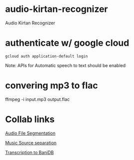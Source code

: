 # audio-kirtan-recognizer
Audio Kirtan Recognizer

# authenticate w/ google cloud
```gcloud auth application-default login```

Note: APIs for Automatic speech to text should be enabled

# convering mp3 to flac
 ffmpeg -i input.mp3 output.flac

# Collab links
[Audio File Segmentation](https://colab.research.google.com/drive/1lTl3DV7D--YcL6d0GpbocdxDdMOwXPw7)

[Music Source separation](https://colab.research.google.com/drive/1KfkPhuNtizmCpNHU0jkSo3tOrrJx6qAR)

[Transcription to BaniDB](https://colab.research.google.com/drive/1q9dHjDWa1A_rorn-QvXVldiCoUm0THrr?usp=sharing)
